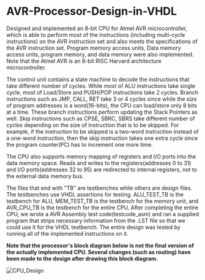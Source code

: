 # AVR-Processor-Design-in-VHDL

Designed and implemented an 8-bit CPU for Atmel AVR microcontroller, which is able to perform most of the instructions (including multi-cycle instructions) on the AVR instruction set and also meets the specifications of the AVR instruction set. Program memory access units, Data memory access units, program memory, and data memory were also implemented. Note that the Atmel AVR is an 8-bit RISC Harvard architecture microcontroller.

The control unit contains a state machine to decode the instructions that take different number of cycles.
While *most* of ALU instructions take single cycle, most of Load/Store and PUSH/POP instructions take 2 cycles.
Branch instructions such as JMP, CALL, RET take 3 or 4 cycles since while the size of program addresses is a word(16-bits), the CPU can load/store only 8 bits at a time. These branch instructions perform updating the Stack Pointers as well.
Skip instructions such as CPSE, SBRC, SBRS take different number of cycles depending on the size of instruction that is to be skipped. For example, if the instruction to be skipped is a two-word instruction instead of a one-word instruction, then the skip instruction takes one extra cycle since the program counter(PC) has to increment one more time.

The CPU also supports memory mapping of registers and I/O ports into the data memory space.
Reads and writes to the registers(addresses 0 to 31) and I/O ports(addresses 32 to 95) are redirected to internal registers, not to the external data memory bus.

The files that end with "TB" are testbenches while others are design files. The testbenches use VHDL assertions for testing.
ALU_TEST_TB is the testbench for ALU, MEM_TEST_TB is the testbench for the memory unit, and AVR_CPU_TB is the testbench for the entire CPU.
After completing the entire CPU, we wrote a AVR Assembly test code(testcode_asm) and ran a supplied program that strips necessary information from the .LST file so that we could use it for the VHDL testbench. The entire design was tested by running all of the implemented instructions on it.

**Note that the processor's block diagram below is not the final version of the actually implemented CPU. Several changes (such as routing) have been made to the design after drawing this block diagram.**

![CPU_Design](https://user-images.githubusercontent.com/44155516/62416274-4cfbf200-b5ec-11e9-9a24-65645394e837.jpg)
